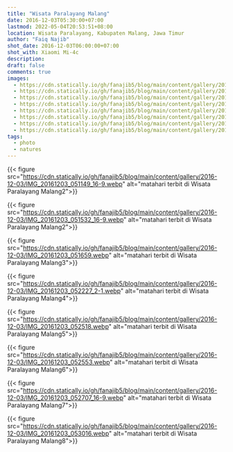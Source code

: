```yaml
---
title: "Wisata Paralayang Malang"
date: 2016-12-03T05:30:00+07:00
lastmod: 2022-05-04T20:53:51+08:00
location: Wisata Paralayang, Kabupaten Malang, Jawa Timur
author: "Faiq Najib"
shot_date: 2016-12-03T06:00:00+07:00
shot_with: Xiaomi Mi-4c
description:
draft: false
comments: true
images:
  - https://cdn.statically.io/gh/fanajib5/blog/main/content/gallery/2016-12-03/IMG_20161203_051149_16-9__thumbnail.webp
  - https://cdn.statically.io/gh/fanajib5/blog/main/content/gallery/2016-12-03/IMG_20161203_051532_16-9__thumbnail.webp
  - https://cdn.statically.io/gh/fanajib5/blog/main/content/gallery/2016-12-03/IMG_20161203_051659__thumbnail.webp
  - https://cdn.statically.io/gh/fanajib5/blog/main/content/gallery/2016-12-03/IMG_20161203_052227_2-1__thumbnail.webp
  - https://cdn.statically.io/gh/fanajib5/blog/main/content/gallery/2016-12-03/IMG_20161203_052518__thumbnail.webp
  - https://cdn.statically.io/gh/fanajib5/blog/main/content/gallery/2016-12-03/IMG_20161203_052553__thumbnail.webp
  - https://cdn.statically.io/gh/fanajib5/blog/main/content/gallery/2016-12-03/IMG_20161203_052707_16-9__thumbnail.webp
  - https://cdn.statically.io/gh/fanajib5/blog/main/content/gallery/2016-12-03/IMG_20161203_053016__thumbnail.webp
tags:
  - photo
  - natures
---
```


{{< figure src="https://cdn.statically.io/gh/fanajib5/blog/main/content/gallery/2016-12-03/IMG_20161203_051149_16-9.webp" alt="matahari terbit di Wisata Paralayang Malang2">}}

{{< figure src="https://cdn.statically.io/gh/fanajib5/blog/main/content/gallery/2016-12-03/IMG_20161203_051532_16-9.webp" alt="matahari terbit di Wisata Paralayang Malang2">}}

{{< figure src="https://cdn.statically.io/gh/fanajib5/blog/main/content/gallery/2016-12-03/IMG_20161203_051659.webp" alt="matahari terbit di Wisata Paralayang Malang3">}}

{{< figure src="https://cdn.statically.io/gh/fanajib5/blog/main/content/gallery/2016-12-03/IMG_20161203_052227_2-1.webp" alt="matahari terbit di Wisata Paralayang Malang4">}}

{{< figure src="https://cdn.statically.io/gh/fanajib5/blog/main/content/gallery/2016-12-03/IMG_20161203_052518.webp" alt="matahari terbit di Wisata Paralayang Malang5">}}

{{< figure src="https://cdn.statically.io/gh/fanajib5/blog/main/content/gallery/2016-12-03/IMG_20161203_052553.webp" alt="matahari terbit di Wisata Paralayang Malang6">}}

{{< figure src="https://cdn.statically.io/gh/fanajib5/blog/main/content/gallery/2016-12-03/IMG_20161203_052707_16-9.webp" alt="matahari terbit di Wisata Paralayang Malang7">}}

{{< figure src="https://cdn.statically.io/gh/fanajib5/blog/main/content/gallery/2016-12-03/IMG_20161203_053016.webp" alt="matahari terbit di Wisata Paralayang Malang8">}}
